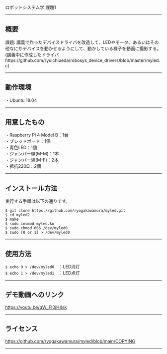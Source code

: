 ロボットシステム学 課題1

---

## 概要 
  
  課題: 講義で作ったデバイスドライバを改造して、LEDやモータ、あるいはその他なにかデバイスを動かせるようにして、動かしている様子を動画に撮影する。
  (講義中に作成したドライバhttps://github.com/ryuichiueda/robosys_device_drivers/blob/master/myled.c)
  
---

## 動作環境
  
・Ubuntu 18.04  
  
---

## 用意したもの
  
  ・Raspberry Pi 4 Model B：1台  
  ・ブレッドボード：1個  
  ・青色LED：1個  
  ・ジャンパー線(M-M)：1本  
  ・ジャンパー線(M-F)：2本  
  ・抵抗220Ω：2個  
  
---

## インストール方法
  
  実行する手順は以下の通りです。  
  
  `$ git clone https://github.com/ryogakawamura/myled.git  `  
  `$ cd myled2  `  
  `$ make  `  
  `$ sudo insmod myled.ko `  
  `$ sudo chmod 666 /dev/myled0  `  
  `$ sudo [0 or 1] > /dev/myled0  `  
  
---

## 使用方法

  `$ echo 0 > /dev/myled0  `：LED消灯  
  `$ echo 1 > /dev/myled1  `：LED点灯  
  
---

## デモ動画へのリンク
  https://youtu.be/qW_FI0jH4sk
  
---

## ライセンス
  https://github.com/ryogakawamura/myled/blob/main/COPYING

---
